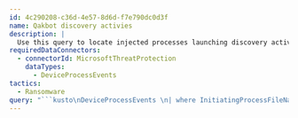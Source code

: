 ```yaml
---
id: 4c290208-c36d-4e57-8d6d-f7e790dc0d3f
name: Qakbot discovery activies
description: |
  Use this query to locate injected processes launching discovery activity. Qakbot has been observed leading to ransomware in numerous instances.
requiredDataConnectors:
  - connectorId: MicrosoftThreatProtection
    dataTypes:
      - DeviceProcessEvents
tactics:
  - Ransomware
query: "```kusto\nDeviceProcessEvents \n| where InitiatingProcessFileName in~('mobsync.exe','explorer.exe')\n| where (FileName =~ 'net.exe' and InitiatingProcessCommandLine has_all('view','/all'))\n     or (FileName =~ 'whoami.exe' and InitiatingProcessCommandLine has '/all')\n     or (FileName =~ 'nslookup.exe' and InitiatingProcessCommandLine has_all('querytype=ALL','timeout=10'))\n     or (FileName =~ 'netstat.exe' and InitiatingProcessCommandLine has '-nao')\n     or (FileName =~ 'arp.exe' and InitiatingProcessCommandLine has '-a')\n     or (FileName =~ 'ping.exe' and InitiatingProcessCommandLine has '-t' and InitiatingProcessCommandLine endswith '127.0.0.1')\n| summarize DiscoveryCommands = dcount(InitiatingProcessCommandLine), make_set(InitiatingProcessFileName), make_set(FileName), make_set(InitiatingProcessCommandLine) by DeviceId, bin(Timestamp, 5m)   \n| where DiscoveryCommands >= 3\n```"
---
```


